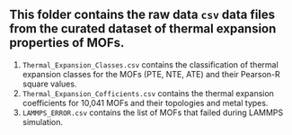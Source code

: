 ## This folder contains the raw data `csv` data files from the curated dataset of thermal expansion properties of MOFs.

1. `Thermal_Expansion_Classes.csv` contains the classification of thermal expansion classes for the MOFs (PTE, NTE, ATE) and their Pearson-R square values.
2. `Thermal_Expansion_Cofficients.csv` contains the thermal expansion coefficients for 10,041 MOFs and their topologies and metal types.
3. `LAMMPS_ERROR.csv` contains the list of MOFs that failed during LAMMPS simulation. 

